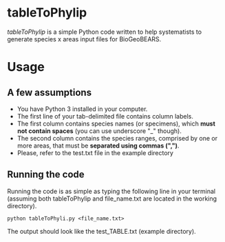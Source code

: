 # tableToPhylip

*tableToPhylip* is a simple Python code written to help systematists to generate species x areas input files for BioGeoBEARS.

# Usage
## A few assumptions
* You have Python 3 installed in your computer.
* The first line of your tab-delimited file contains column labels.
* The first column contains species names (or specimens), which **must not contain spaces** (you can use underscore "_" though).
* The second column contains the species ranges, comprised by one or more areas, that must be **separated using commas (",")**.
* Please, refer to the test.txt file in the example directory

## Running the code
Running the code is as simple as typing the following line in your terminal (assuming both tableToPhylip and file_name.txt are located in the working directory).

`python tableToPhyli.py <file_name.txt>`

The output should look like the test_TABLE.txt (example directory).
